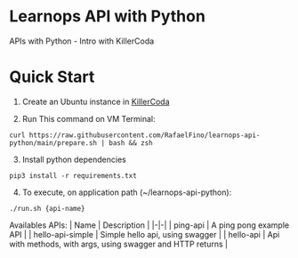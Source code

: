 # Learnops API with Python
APIs with Python - Intro with KillerCoda

# Quick Start
1. Create an Ubuntu instance in [KillerCoda](https://killercoda.com/playgrounds/scenario/ubuntu)

2. Run This command on VM Terminal:
```
curl https://raw.githubusercontent.com/RafaelFino/learnops-api-python/main/prepare.sh | bash && zsh
```

3. Install python dependencies
```
pip3 install -r requirements.txt
```

4. To execute, on application path (~/learnops-api-python):
```
./run.sh {api-name}
```

Availables APIs:
| Name | Description |
|-|-|
| ping-api | A ping pong example API | 
| hello-api-simple | Simple hello api, using swagger |
| hello-api | Api with methods, with args, using swagger and HTTP returns |
